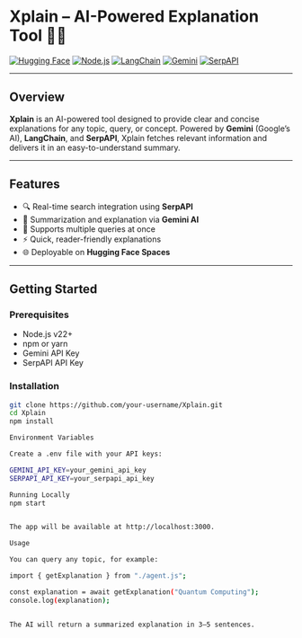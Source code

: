 # Xplain – AI-Powered Explanation Tool 🧠💡

[![Hugging Face](https://img.shields.io/badge/Hugging%20Face-Deploy-blue?logo=huggingface)](https://huggingface.co/spaces/your-username/Xplain)
[![Node.js](https://img.shields.io/badge/Node.js-v22-blue?logo=node.js)](https://nodejs.org/)
[![LangChain](https://img.shields.io/badge/LangChain-v1.0-orange)](https://www.langchain.com/)
[![Gemini](https://img.shields.io/badge/Gemini-1.5-flash-purple)](https://developers.google.com/)
[![SerpAPI](https://img.shields.io/badge/SerpAPI-Active-yellowgreen)](https://serpapi.com/)

---

## Overview

**Xplain** is an AI-powered tool designed to provide clear and concise explanations for any topic, query, or concept. Powered by **Gemini** (Google’s AI), **LangChain**, and **SerpAPI**, Xplain fetches relevant information and delivers it in an easy-to-understand summary.  

---

## Features

- 🔍 Real-time search integration using **SerpAPI**  
- 🤖 Summarization and explanation via **Gemini AI**  
- 📝 Supports multiple queries at once  
- ⚡ Quick, reader-friendly explanations  
- 🌐 Deployable on **Hugging Face Spaces**  

---

## Getting Started

### Prerequisites

- Node.js v22+  
- npm or yarn  
- Gemini API Key  
- SerpAPI API Key  

### Installation

```bash
git clone https://github.com/your-username/Xplain.git
cd Xplain
npm install

Environment Variables

Create a .env file with your API keys:

GEMINI_API_KEY=your_gemini_api_key
SERPAPI_API_KEY=your_serpapi_api_key

Running Locally
npm start


The app will be available at http://localhost:3000.

Usage

You can query any topic, for example:

import { getExplanation } from "./agent.js";

const explanation = await getExplanation("Quantum Computing");
console.log(explanation);


The AI will return a summarized explanation in 3–5 sentences.

